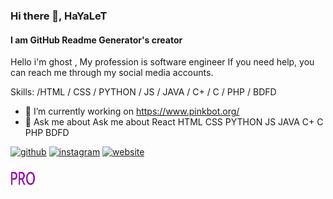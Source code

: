 ### Hi there 👋, HaYaLeT
#### I am GitHub Readme Generator's creator
Hello i'm ghost , My profession is software engineer
If you need help, you can reach me through my social media accounts.


Skills:  /HTML / CSS / PYTHON / JS / JAVA / C+ / C / PHP / BDFD

- 🔭 I’m currently working on https://www.pinkbot.org/  
- 💬 Ask me about Ask me about React HTML  CSS  PYTHON  JS JAVA C+  C PHP  BDFD 


[<img src='https://cdn.jsdelivr.net/npm/simple-icons@3.0.1/icons/github.svg' alt='github' height='40'>](https://github.com/https://github.com/HaYaLeTT0)  [<img src='https://cdn.jsdelivr.net/npm/simple-icons@3.0.1/icons/instagram.svg' alt='instagram' height='40'>](https://www.instagram.com/reis_qwp/)  [<img src='https://cdn.jsdelivr.net/npm/simple-icons@3.0.1/icons/icloud.svg' alt='website' height='40'>](https://www.pinkbot.org/)  

<a href='https://github.com/pricing'><img src='https://raw.githubusercontent.com/acervenky/animated-github-badges/master/assets/pro.gif' width='40' height='40'></a> 


